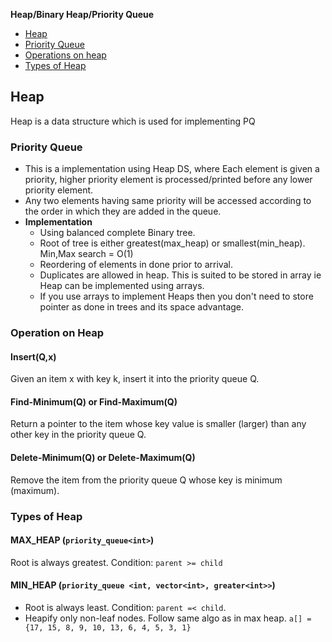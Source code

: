**Heap/Binary Heap/Priority Queue**
- [Heap](#h)
- [Priority Queue](#pq)
- [Operations on heap](#o)
- [Types of Heap](#t)


<a name=h></a>
## Heap
Heap is a data structure which is used for implementing PQ

<a name=pq></a>
### Priority Queue
- This is a implementation using Heap DS, where Each element is given a priority, higher priority element is processed/printed before any lower priority element.  
- Any two elements having same priority will be accessed according to the order in which they are added in the queue.
- **Implementation**
  - Using balanced complete Binary tree.
  - Root of tree is either greatest(max_heap) or smallest(min_heap). Min,Max search = O(1)
  - Reordering of elements in done prior to arrival.
  - Duplicates are allowed in heap. This is suited to be stored in array ie Heap can be implemented using arrays.
  - If you use arrays to implement Heaps then you don't need to store pointer as done in trees and its space advantage. 
    
<a name=o></a>
### Operation on Heap
#### Insert(Q,x)  
Given an item x with key k, insert it into the priority queue Q. 
#### Find-Minimum(Q) or Find-Maximum(Q)
Return a pointer to the item whose key value is smaller (larger) than any other key in the priority queue Q. 
#### Delete-Minimum(Q) or Delete-Maximum(Q)
Remove the item from the priority queue Q whose key is minimum (maximum).

<a name=t></a>
### Types of Heap
#### MAX_HEAP (`priority_queue<int>`)
Root is always greatest. Condition: `parent >= child`
  
#### MIN_HEAP (`priority_queue <int, vector<int>, greater<int>>`)
- Root is always least. Condition: `parent =< child`. 
- Heapify only non-leaf nodes. Follow same algo as in max heap. `a[] = {17, 15, 8, 9, 10, 13, 6, 4, 5, 3, 1}`
